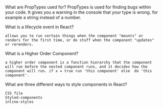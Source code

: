 What are PropTypes used for?
    PropTypes is used for finding bugs within your code. It gives you a warning in the console that your type is wrong. for example a string instead of a number.

What is a lifecycle event in React?

    allows you to run certain things when the component "mounts" or renders for the first time, or do stuff when the component "updates" or rerenders.

What is a Higher Order Component?

    a higher order component is a function hierarchy that the component will run before the nested component runs, and it decides how the component will run. if x = true run 'this component' else  do 'this component'. 

What are three different ways to style components in React?

    CSS file
    Styled-components
    inline-styles
